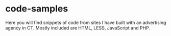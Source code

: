 # code-samples

Here you will find snippets of code from sites I have built with an advertising agency in CT. Mostly included are HTML, LESS, JavaScript and PHP.
